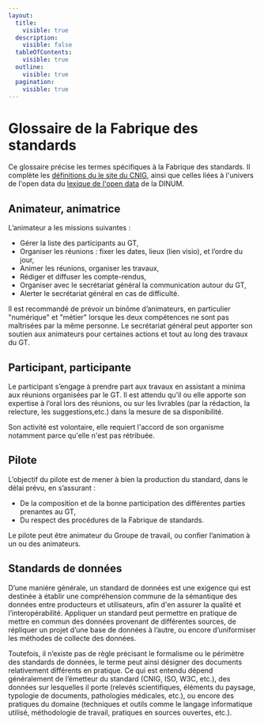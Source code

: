 ```yaml
---
layout:
  title:
    visible: true
  description:
    visible: false
  tableOfContents:
    visible: true
  outline:
    visible: true
  pagination:
    visible: true
---
```


# Glossaire de la Fabrique des standards

Ce glossaire précise les termes spécifiques à la Fabrique des standards. Il complète les [définitions du le site du CNIG](https://cnig.gouv.fr/categorisations-a15646.html), ainsi que celles liées à l'univers de l'open data du [lexique de l'open data](https://guides.data.gouv.fr/autres-ressources-utiles/lexique-de-lopen-data) de la DINUM.

## Animateur, animatrice

L’animateur a les missions suivantes :

* Gérer la liste des participants au GT,
* Organiser les réunions : fixer les dates, lieux (lien visio), et l’ordre du jour,
* Animer les réunions, organiser les travaux,
* Rédiger et diffuser les compte-rendus,
* Organiser avec le secrétariat général la communication autour du GT,
* Alerter le secrétariat général en cas de difficulté.

Il est recommandé de prévoir un binôme d’animateurs, en particulier "numérique" et "métier" lorsque les deux compétences ne sont pas maîtrisées par la même personne. Le secrétariat général peut apporter son soutien aux animateurs pour certaines actions et tout au long des travaux du GT.

## Participant, participante

Le participant s’engage à prendre part aux travaux en assistant a minima aux réunions organisées par le GT. Il est attendu qu’il ou elle apporte son expertise à l’oral lors des réunions, ou sur les livrables (par la rédaction, la relecture, les suggestions,etc.) dans la mesure de sa disponibilité.

Son activité est volontaire, elle requiert l'accord de son organisme notamment parce qu'elle n'est pas rétribuée.

## Pilote&#x20;

L’objectif du pilote est de mener à bien la production du standard, dans le délai prévu, en s’assurant :

* De la composition et de la bonne participation des différentes parties prenantes au GT,
* Du respect des procédures de la Fabrique de standards.

Le pilote peut être animateur du Groupe de travail, ou confier l’animation à un ou des animateurs.

## Standards de données

D’une manière générale, un standard de données est une exigence qui est destinée à établir une compréhension commune de la sémantique des données entre producteurs et utilisateurs, afin d'en assurer la qualité et l’interopérabilité. Appliquer un standard peut permettre en pratique de mettre en commun des données provenant de différentes sources, de répliquer un projet d’une base de données à l’autre, ou encore d’uniformiser les méthodes de collecte des données.

Toutefois, il n’existe pas de règle précisant le formalisme ou le périmètre des standards de données, le terme peut ainsi désigner des documents relativement différents en pratique. Ce qui est entendu dépend généralement de l’émetteur du standard (CNIG, ISO, W3C, etc.), des données sur lesquelles il porte (relevés scientifiques, éléments du paysage, typologie de documents, pathologies médicales, etc.), ou encore des pratiques du domaine (techniques et outils comme le langage informatique utilisé, méthodologie de travail, pratiques en sources ouvertes, etc.).

